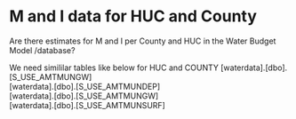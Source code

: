 
# M and I data for HUC and County 
Are there estimates for M and I per County and HUC in the Water Budget Model /database?

We need simililar tables like below for HUC and COUNTY
[waterdata].[dbo].[S_USE_AMTMUNGW]  
[waterdata].[dbo].[S_USE_AMTMUNDEP]  
[waterdata].[dbo].[S_USE_AMTMUNGW]  
[waterdata].[dbo].[S_USE_AMTMUNSURF]  
